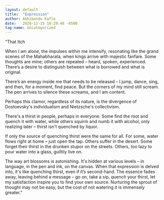 ```yaml
---
layout: default
title:  "Expression"
author: Abhibandu Kafle
date:   2020-11-15 18:29:40 -0500
tag-name: Uncategorized
---
```

"That Itch

When I am alone, the impulses within me intensify, resonating like the grand scenes of the Mahabharata, when kings arrive with majestic fanfare. Some thoughts are mine; others are repeated – heard, spoken, experienced. There’s a desire to distinguish between what is borrowed and what is original.

There’s an energy inside me that needs to be released – I jump, dance, sing, and then, for a moment, find peace. But the corners of my mind still scream. The pen arrives to silence these screams, and I am content.

Perhaps this clamor, regardless of its nature, is the divergence of Dostoevsky's individualism and Nietzsche's collectivism.

There's a thirst in people, perhaps in everyone. Some find the root and quench it with water, while others squirm and numb it with alcohol, only realizing later – thirst isn't quenched by liquor.

If only the source of quenching thirst were the same for all. For some, water flows right at home – just open the tap. Others suffer in the desert. Some forget their thirst in the drunken stupor on the streets. Others, too lazy to pour water into a glass, guiltily live on.

The way art blossoms is astonishing. It's hidden at various levels – in language, in the pen and ink, on the canvas. When that expression is delved into, it's like quenching thirst, even if it’s second-hand. The essence fades away, leaving behind a message – go on, take a sip, quench your thirst, let my satisfaction inspire you to find your own source. Nurturing the sprout of thought may not be easy, but the cost of not watering it is immensely greater."
